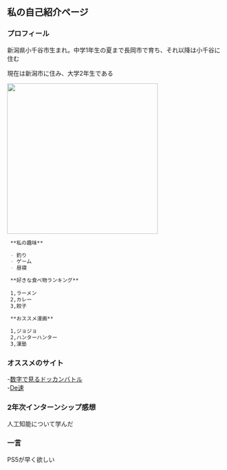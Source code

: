 ## 私の自己紹介ページ 

### プロフィール ###

新潟県小千谷市生まれ。中学1年生の夏まで長岡市で育ち、それ以降は小千谷に住む

現在は新潟市に住み、大学2年生である

<img src="https://user-images.githubusercontent.com/95011651/143997247-6435d653-01f9-4a5d-a257-e46352116247.png" width="350px">

```markdown
 **私の趣味** 

 - 釣り
 - ゲーム
 - 昼寝

 **好きな食べ物ランキング**
 
 1,ラーメン
 2,カレー
 3,餃子

 **おススメ漫画**
 
 1,ジョジョ
 2,ハンターハンター
 3,漢塾
```

### オススメのサイト

  -[数字で見るドッカンバトル](https://xn--n9jvd7d3d0ad5cwnpcu694dohxad89g.com/)  
  -[De速](http://de-baystars.doorblog.jp/)
  

### 2年次インターンシップ感想

人工知能について学んだ

### 一言

PS5が早く欲しい

